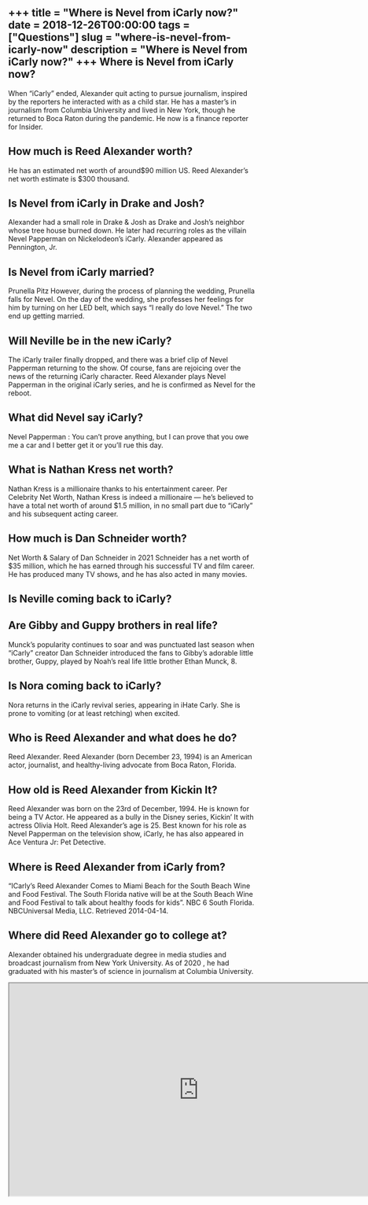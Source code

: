 +++
title = "Where is Nevel from iCarly now?"
date = 2018-12-26T00:00:00
tags = ["Questions"]
slug = "where-is-nevel-from-icarly-now"
description = "Where is Nevel from iCarly now?"
+++
Where is Nevel from iCarly now?
-------------------------------

When “iCarly” ended, Alexander quit acting to pursue journalism, inspired by the reporters he interacted with as a child star. He has a master’s in journalism from Columbia University and lived in New York, though he returned to Boca Raton during the pandemic. He now is a finance reporter for Insider.

How much is Reed Alexander worth?
---------------------------------

He has an estimated net worth of around$90 million US. Reed Alexander’s net worth estimate is $300 thousand.

Is Nevel from iCarly in Drake and Josh?
---------------------------------------

Alexander had a small role in Drake &amp; Josh as Drake and Josh’s neighbor whose tree house burned down. He later had recurring roles as the villain Nevel Papperman on Nickelodeon’s iCarly. Alexander appeared as Pennington, Jr.

Is Nevel from iCarly married?
-----------------------------

Prunella Pitz However, during the process of planning the wedding, Prunella falls for Nevel. On the day of the wedding, she professes her feelings for him by turning on her LED belt, which says “I really do love Nevel.” The two end up getting married.

Will Neville be in the new iCarly?
----------------------------------

The iCarly trailer finally dropped, and there was a brief clip of Nevel Papperman returning to the show. Of course, fans are rejoicing over the news of the returning iCarly character. Reed Alexander plays Nevel Papperman in the original iCarly series, and he is confirmed as Nevel for the reboot.

What did Nevel say iCarly?
--------------------------

Nevel Papperman : You can’t prove anything, but I can prove that you owe me a car and I better get it or you’ll rue this day.

What is Nathan Kress net worth?
-------------------------------

Nathan Kress is a millionaire thanks to his entertainment career. Per Celebrity Net Worth, Nathan Kress is indeed a millionaire — he’s believed to have a total net worth of around $1.5 million, in no small part due to “iCarly” and his subsequent acting career.

How much is Dan Schneider worth?
--------------------------------

Net Worth &amp; Salary of Dan Schneider in 2021 Schneider has a net worth of $35 million, which he has earned through his successful TV and film career. He has produced many TV shows, and he has also acted in many movies.

Is Neville coming back to iCarly?
---------------------------------

Are Gibby and Guppy brothers in real life?
------------------------------------------

Munck’s popularity continues to soar and was punctuated last season when “iCarly” creator Dan Schneider introduced the fans to Gibby’s adorable little brother, Guppy, played by Noah’s real life little brother Ethan Munck, 8.

Is Nora coming back to iCarly?
------------------------------

Nora returns in the iCarly revival series, appearing in iHate Carly. She is prone to vomiting (or at least retching) when excited.

Who is Reed Alexander and what does he do?
------------------------------------------

Reed Alexander. Reed Alexander (born December 23, 1994) is an American actor, journalist, and healthy-living advocate from Boca Raton, Florida.

How old is Reed Alexander from Kickin It?
-----------------------------------------

Reed Alexander was born on the 23rd of December, 1994. He is known for being a TV Actor. He appeared as a bully in the Disney series, Kickin’ It with actress Olivia Holt. Reed Alexander’s age is 25. Best known for his role as Nevel Papperman on the television show, iCarly, he has also appeared in Ace Ventura Jr: Pet Detective.

Where is Reed Alexander from iCarly from?
-----------------------------------------

“ICarly’s Reed Alexander Comes to Miami Beach for the South Beach Wine and Food Festival. The South Florida native will be at the South Beach Wine and Food Festival to talk about healthy foods for kids”. NBC 6 South Florida. NBCUniversal Media, LLC. Retrieved 2014-04-14.

Where did Reed Alexander go to college at?
------------------------------------------

Alexander obtained his undergraduate degree in media studies and broadcast journalism from New York University. As of 2020 , he had graduated with his master’s of science in journalism at Columbia University.

<iframe allow="accelerometer; autoplay; clipboard-write; encrypted-media; gyroscope; picture-in-picture" allowfullscreen="" class="__youtube_prefs__  epyt-is-override  no-lazyload" data-no-lazy="1" data-origheight="433" data-origwidth="770" data-skipgform_ajax_framebjll="" height="433" id="_ytid_20137" loading="lazy" src="https://www.youtube.com/embed/LKfx7T018Hg?enablejsapi=1&autoplay=0&cc_load_policy=0&cc_lang_pref=&iv_load_policy=1&loop=0&modestbranding=0&rel=1&fs=1&playsinline=0&autohide=2&theme=dark&color=red&controls=1&" title="YouTube player" width="770"></iframe>